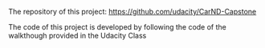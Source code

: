 The repository of this project: https://github.com/udacity/CarND-Capstone

The code of this project is developed by following the code of the walkthough provided in the Udacity Class
